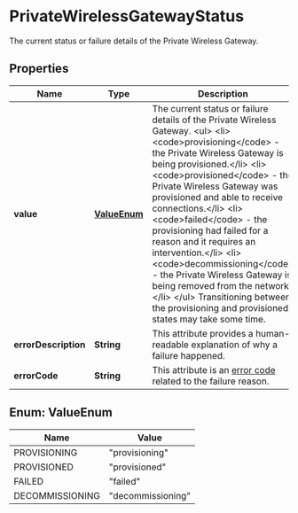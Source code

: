 

# PrivateWirelessGatewayStatus

The current status or failure details of the Private Wireless Gateway.

## Properties

| Name | Type | Description | Notes |
|------------ | ------------- | ------------- | -------------|
|**value** | [**ValueEnum**](#ValueEnum) | The current status or failure details of the Private Wireless Gateway. &lt;ul&gt;  &lt;li&gt;&lt;code&gt;provisioning&lt;/code&gt; - the Private Wireless Gateway is being provisioned.&lt;/li&gt;  &lt;li&gt;&lt;code&gt;provisioned&lt;/code&gt; - the Private Wireless Gateway was provisioned and able to receive connections.&lt;/li&gt;  &lt;li&gt;&lt;code&gt;failed&lt;/code&gt; - the provisioning had failed for a reason and it requires an intervention.&lt;/li&gt;  &lt;li&gt;&lt;code&gt;decommissioning&lt;/code&gt; - the Private Wireless Gateway is being removed from the network.&lt;/li&gt;  &lt;/ul&gt;  Transitioning between the provisioning and provisioned states may take some time. |  [optional] [readonly] |
|**errorDescription** | **String** | This attribute provides a human-readable explanation of why a failure happened. |  [optional] [readonly] |
|**errorCode** | **String** | This attribute is an [error code](https://developers.telnyx.com/api/errors) related to the failure reason. |  [optional] [readonly] |



## Enum: ValueEnum

| Name | Value |
|---- | -----|
| PROVISIONING | &quot;provisioning&quot; |
| PROVISIONED | &quot;provisioned&quot; |
| FAILED | &quot;failed&quot; |
| DECOMMISSIONING | &quot;decommissioning&quot; |



